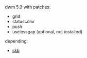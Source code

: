 dwm 5.9 with patches:

 * grid
 * statuscolor
 * push
 * uselessgap (optional, not installed)

depending:

 * [skb](https://github.com/polachok/skb)